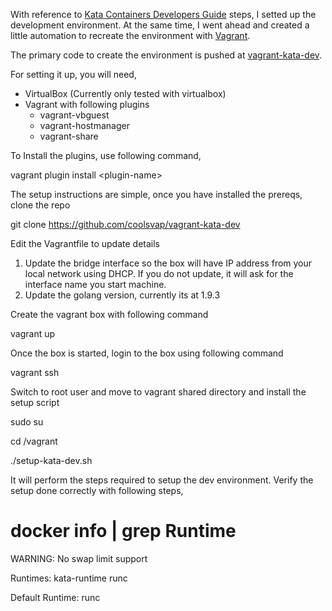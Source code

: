 With reference to [Kata Containers Developers Guide](https://github.com/kata-containers/documentation/wiki/Developer-Guide) steps, I setted up the  development environment. At the same time, I went ahead and created a little automation to recreate the environment with [Vagrant](http://vagrantup.com/).

The primary code to create the environment is pushed at [vagrant-kata-dev](https://github.com/coolsvap/vagrant-kata-dev).

For setting it up, you will need,

- VirtualBox (Currently only tested with virtualbox)
- Vagrant with following plugins
  - vagrant-vbguest
  - vagrant-hostmanager
  - vagrant-share

To Install the plugins, use following command,

vagrant plugin install &lt;plugin-name&gt;

The setup instructions are simple, once you have installed the prereqs, clone the repo

git clone https://github.com/coolsvap/vagrant-kata-dev

Edit the Vagrantfile to update details

1. Update the bridge interface so the box will have IP address from your local network using DHCP. If you do not update, it will ask for the interface name you start machine.
2. Update the golang version, currently its at 1.9.3

Create the vagrant box with following command

vagrant up

Once the box is started, login to the box using following command

vagrant ssh

Switch to root user and move to vagrant shared directory and install the setup script

sudo su

cd /vagrant

./setup-kata-dev.sh

It will perform the steps required to setup the dev environment. Verify the setup done correctly with following steps,

# docker info | grep Runtime

WARNING: No swap limit support

Runtimes: kata-runtime runc

Default Runtime: runc
